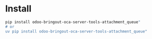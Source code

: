 # Install

```bash
pip install odoo-bringout-oca-server-tools-attachment_queue"
# or
uv pip install odoo-bringout-oca-server-tools-attachment_queue"
```
